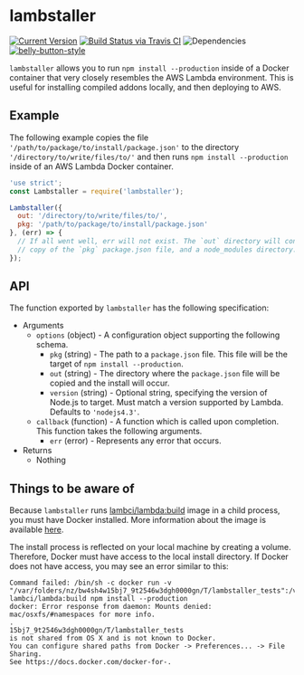 # lambstaller

[![Current Version](https://img.shields.io/npm/v/lambstaller.svg)](https://www.npmjs.org/package/lambstaller)
[![Build Status via Travis CI](https://travis-ci.org/continuationlabs/lambstaller.svg?branch=master)](https://travis-ci.org/continuationlabs/lambstaller)
![Dependencies](http://img.shields.io/david/continuationlabs/lambstaller.svg)
[![belly-button-style](https://img.shields.io/badge/eslint-bellybutton-4B32C3.svg)](https://github.com/continuationlabs/belly-button)


`lambstaller` allows you to run `npm install --production` inside of a Docker container that very closely resembles the AWS Lambda environment. This is useful for installing compiled addons locally, and then deploying to AWS.

## Example

The following example copies the file `'/path/to/package/to/install/package.json'` to the directory `'/directory/to/write/files/to/'` and then runs `npm install --production` inside of an AWS Lambda Docker container.

```javascript
'use strict';
const Lambstaller = require('lambstaller');

Lambstaller({
  out: '/directory/to/write/files/to/',
  pkg: '/path/to/package/to/install/package.json'
}, (err) => {
  // If all went well, err will not exist. The `out` directory will contain a
  // copy of the `pkg` package.json file, and a node_modules directory.
});
```

## API

The function exported by `lambstaller` has the following specification:

  - Arguments
    - `options` (object) - A configuration object supporting the following schema.
      - `pkg` (string) - The path to a `package.json` file. This file will be the target of `npm install --production`.
      - `out` (string) - The directory where the `package.json` file will be copied and the install will occur.
      - `version` (string) - Optional string, specifying the version of Node.js to target. Must match a version supported by Lambda. Defaults to `'nodejs4.3'`.
    - `callback` (function) - A function which is called upon completion. This function takes the following arguments.
      - `err` (error) - Represents any error that occurs.
  - Returns
    - Nothing

## Things to be aware of

Because `lambstaller` runs [lambci/lambda:build](https://hub.docker.com/r/lambci/lambda/) image in a child process, you must have Docker installed. More information about the image is available [here](https://github.com/lambci/docker-lambda).

The install process is reflected on your local machine by creating a volume. Therefore, Docker must have access to the local install directory. If Docker does not have access, you may see an error similar to this:

```
Command failed: /bin/sh -c docker run -v "/var/folders/nz/bw4sh4w15bj7_9t2546w3dgh0000gn/T/lambstaller_tests":/var/task lambci/lambda:build npm install --production
docker: Error response from daemon: Mounts denied: mac/osxfs/#namespaces for more info.
.
15bj7_9t2546w3dgh0000gn/T/lambstaller_tests
is not shared from OS X and is not known to Docker.
You can configure shared paths from Docker -> Preferences... -> File Sharing.
See https://docs.docker.com/docker-for-.
```
